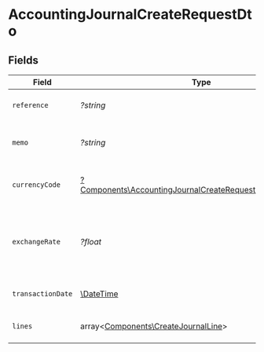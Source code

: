 # AccountingJournalCreateRequestDto


## Fields

| Field                                                                                                                                 | Type                                                                                                                                  | Required                                                                                                                              | Description                                                                                                                           | Example                                                                                                                               |
| ------------------------------------------------------------------------------------------------------------------------------------- | ------------------------------------------------------------------------------------------------------------------------------------- | ------------------------------------------------------------------------------------------------------------------------------------- | ------------------------------------------------------------------------------------------------------------------------------------- | ------------------------------------------------------------------------------------------------------------------------------------- |
| `reference`                                                                                                                           | *?string*                                                                                                                             | :heavy_minus_sign:                                                                                                                    | Reference number for the journal                                                                                                      | JRN-2024-001                                                                                                                          |
| `memo`                                                                                                                                | *?string*                                                                                                                             | :heavy_minus_sign:                                                                                                                    | Memo or description for the journal                                                                                                   | Monthly closing entries                                                                                                               |
| `currencyCode`                                                                                                                        | [?Components\AccountingJournalCreateRequestDtoCurrencyCode](../../Models/Components/AccountingJournalCreateRequestDtoCurrencyCode.md) | :heavy_minus_sign:                                                                                                                    | Currency code for the journal and all lines                                                                                           |                                                                                                                                       |
| `exchangeRate`                                                                                                                        | *?float*                                                                                                                              | :heavy_minus_sign:                                                                                                                    | Exchange rate to company base currency to apply to all lines                                                                          | 1                                                                                                                                     |
| `transactionDate`                                                                                                                     | [\DateTime](https://www.php.net/manual/en/class.datetime.php)                                                                         | :heavy_minus_sign:                                                                                                                    | Date of the journal transaction                                                                                                       | 2024-03-20T10:00:00Z                                                                                                                  |
| `lines`                                                                                                                               | array<[Components\CreateJournalLine](../../Models/Components/CreateJournalLine.md)>                                                   | :heavy_minus_sign:                                                                                                                    | List of journal lines                                                                                                                 |                                                                                                                                       |